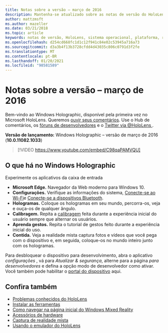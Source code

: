 ```yaml
---
title: Notas sobre a versão – março de 2016
description: Mantenha-se atualizado sobre as notas de versão do HoloLens para o lançamento do HoloLens e do Windows Holographic.
author: mattzmsft
ms.author: mazeller
ms.date: 03/21/2018
ms.topic: article
keywords: notas de versão, HoloLens, sistema operacional, plataforma, recursos, compilação, lançamento
ms.openlocfilehash: d254cd668fc1d1c12f941c84e02c53945a716a73
ms.sourcegitcommit: d3a3b4f13b3728cfdd4d43035c806c0791d3f2fe
ms.translationtype: MT
ms.contentlocale: pt-BR
ms.lasthandoff: 01/20/2021
ms.locfileid: "98581589"
---
```

# <a name="release-notes---march-2016"></a>Notas sobre a versão – março de 2016

Bem-vindo ao Windows Holographic, disponível pela primeira vez no Microsoft HoloLens. Queremos [ouvir seus comentários](/windows/mixed-reality/give-us-feedback). Use o Hub de comentários, os [fóruns de desenvolvedores](https://forums.hololens.com) e o [Twitter via @HoloLens ](https://twitter.com/hololens).

**Versão de lançamento:** Windows Holographic – versão de março de 2016 (**10.0.11082.1033**)

>[!VIDEO https://www.youtube.com/embed/C98qaPAMVQU]

## <a name="whats-in-windows-holographic"></a>O que há no Windows Holographic

Experimente os aplicativos da caixa de entrada
* **Microsoft Edge.** Navegador da Web moderno para Windows 10.
* **Configurações.** Verifique as informações do sistema, [Conecte-se ao Wi-Fi](/windows/mixed-reality/connecting-to-wi-fi-on-hololens)e [Conecte-se a dispositivos Bluetooth](/windows/mixed-reality/discover/hardware-accessories).
* **Hologramas.** Coloque os hologramas em seu mundo, percorra-os, veja e ouça-os de qualquer ângulo.
* **Calibragem.** Repita a [calibragem](/windows/mixed-reality/calibration) feita durante a experiência inicial do usuário sempre que alternar os usuários.
* **Aprenda gestos.** Repita o tutorial de gestos feito durante a experiência inicial do uso.
* **Contida.** Veja a realidade mista captura fotos e vídeos que você pega com o dispositivo e, em seguida, coloque-os no mundo inteiro junto com os hologramas.

Para desbloquear o dispositivo para desenvolvimento, abra o aplicativo *configurações* , vá para *Atualizar & segurança*, alterne para a página *para desenvolvedores* e defina a opção modo de desenvolvedor como ativar. Você também pode habilitar o [portal do dispositivo](/windows/mixed-reality/develop/platform-capabilities-and-apis/using-the-windows-device-portal) aqui.

## <a name="see-also"></a>Confira também
* [Problemas conhecidos do HoloLens](/windows/mixed-reality/hololens-known-issues)
* [Instalar as ferramentas](/windows/mixed-reality/develop/install-the-tools)
* [Como navegar na página inicial do Windows Mixed Reality](/windows/mixed-reality/discover/navigating-the-windows-mixed-reality-home)
* [Acessórios de hardware](/windows/mixed-reality/discover/hardware-accessories)
* [Captura de realidade mista](/windows/mixed-reality/mixed-reality-capture)
* [Usando o emulador do HoloLens](/windows/mixed-reality/develop/platform-capabilities-and-apis/using-the-hololens-emulator)
